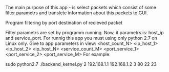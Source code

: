 The main purpose of this app - is select packets which consist of some filter parametrs
and translete information about this packets to GUI.

Program filtering by port destination of recieved packet

Filter parametrs are set by programm running.
Now, it parametrs is:
host_ip and service_port.
For runnig this app you must using only python 2.7 on Linux only.
Give to app parameters in view:
<host_count_N> <ip_host_1> <ip_host_2> <ip_host_N> <service_count_M> <port_service_1> <port_service_2> <port_service_M>
For example:

sudo python2.7 ./backend_kernel.py 2 192.168.1.1 192.168.1.2 3 80 22 23
